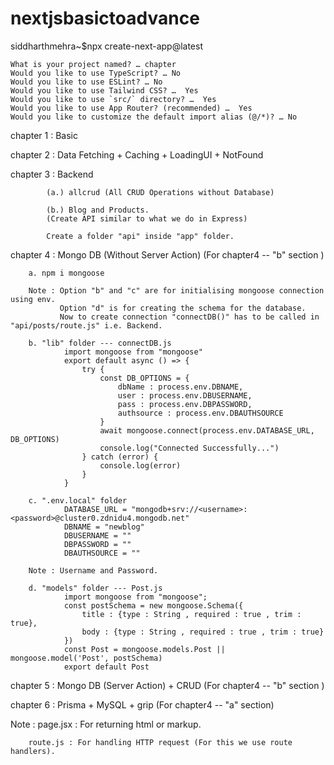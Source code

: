# nextjsbasictoadvance

siddharthmehra~$npx create-next-app@latest

    What is your project named? … chapter
    Would you like to use TypeScript? … No
    Would you like to use ESLint? … No
    Would you like to use Tailwind CSS? …  Yes
    Would you like to use `src/` directory? …  Yes
    Would you like to use App Router? (recommended) …  Yes
    Would you like to customize the default import alias (@/*)? … No

chapter 1 : Basic

chapter 2 : Data Fetching + Caching + LoadingUI + NotFound

chapter 3 : Backend
            
            (a.) allcrud (All CRUD Operations without Database) 

            (b.) Blog and Products.
            (Create API similar to what we do in Express)
            
            Create a folder "api" inside "app" folder.

chapter 4 : Mongo DB (Without Server Action)  (For chapter4 -- "b" section )

        a. npm i mongoose
        
        Note : Option "b" and "c" are for initialising mongoose connection using env. 
               Option "d" is for creating the schema for the database. 
               Now to create connection "connectDB()" has to be called in "api/posts/route.js" i.e. Backend.

        b. "lib" folder --- connectDB.js
                import mongoose from "mongoose"
                export default async () => {
                    try {
                        const DB_OPTIONS = {
                            dbName : process.env.DBNAME,
                            user : process.env.DBUSERNAME,
                            pass : process.env.DBPASSWORD,
                            authsource : process.env.DBAUTHSOURCE
                        }
                        await mongoose.connect(process.env.DATABASE_URL, DB_OPTIONS)
                        console.log("Connected Successfully...")
                    } catch (error) {
                        console.log(error)
                    }
                }

        c. ".env.local" folder
                DATABASE_URL = "mongodb+srv://<username>:<password>@cluster0.zdnidu4.mongodb.net"
                DBNAME = "newblog"
                DBUSERNAME = ""
                DBPASSWORD = ""
                DBAUTHSOURCE = ""

        Note : Username and Password.

        d. "models" folder --- Post.js
                import mongoose from "mongoose";
                const postSchema = new mongoose.Schema({
                    title : {type : String , required : true , trim : true},
                    body : {type : String , required : true , trim : true}
                })
                const Post = mongoose.models.Post || mongoose.model('Post', postSchema)
                export default Post    


chapter 5 : Mongo DB (Server Action) + CRUD    (For chapter4 -- "b" section )


chapter 6 : Prisma + MySQL + grip     (For chapter4 -- "a" section)


Note : 
        page.jsx : For returning html or markup.

        route.js : For handling HTTP request (For this we use route handlers).
